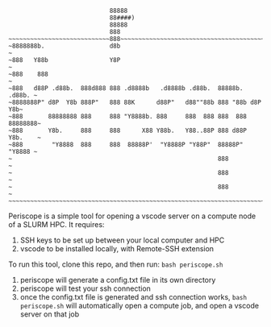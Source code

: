 ```
                            88888
                            88####)
                            88888
                            888
~~~~~~~~~~~~~~~~~~~~~~~~~~~~888~~~~~~~~~~~~~~~~~~~~~~~~~~~~~~~~~~~~~~~~~~~~~
~8888888b.                  d8b                                            ~
~888   Y88b                 Y8P                                            ~
~888    888                                                                ~
~888   d88P .d88b.  888d888 888 .d8888b   .d8888b .d88b.  88888b.   .d88b. ~
~8888888P" d8P  Y8b 888P"   888 88K      d88P"   d88""88b 888 "88b d8P  Y8b~
~888       88888888 888     888 "Y8888b. 888     888  888 888  888 88888888~
~888       Y8b.     888     888      X88 Y88b.   Y88..88P 888 d88P Y8b.    ~
~888        "Y8888  888     888  88888P'  "Y8888P "Y88P"  88888P"   "Y8888 ~
~                                                         888              ~
~                                                         888              ~
~                                                         888              ~
~~~~~~~~~~~~~~~~~~~~~~~~~~~~~~~~~~~~~~~~~~~~~~~~~~~~~~~~~~~~~~~~~~~~~~~~~~~~
```

Periscope is a simple tool for opening a vscode server on a compute node of a SLURM HPC. 
It requires:
1. SSH keys to be set up between your local computer and HPC
2. vscode to be installed locally, with Remote-SSH extension

To run this tool, clone this repo, and then run:
`bash periscope.sh`

1. periscope will generate a config.txt file in its own directory
2. periscope will test your ssh connection
3. once the config.txt file is generated and ssh connection works,  `bash periscope.sh` will automatically open a compute job, and open a vscode server on that job





